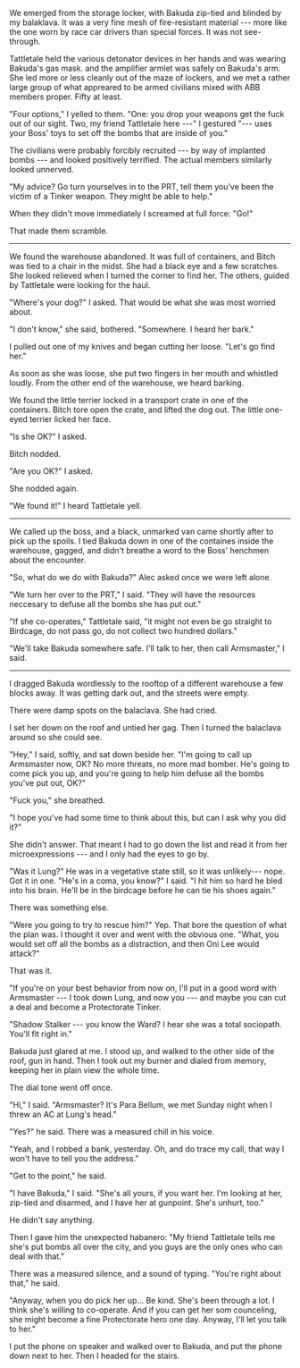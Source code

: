 We emerged from the storage locker, with Bakuda zip-tied and blinded by my balaklava. It was
a very fine mesh of fire-resistant material --- more like the one worn by race car drivers than
special forces. It was not see-through.

Tattletale held the various detonator devices in her hands and was wearing Bakuda's gas mask.
and the amplifier armlet was safely on Bakuda's arm. She led more or less cleanly out of the maze
of lockers, and we met a rather large group of what appreared to be armed civilians mixed with ABB members
proper. Fifty at least.

"Four options," I yelled to them. "One: you drop your weapons get the fuck out of our sight. Two, my friend Tattletale
here ---" I gestured "--- uses your Boss' toys to set off the bombs that are inside of you."

The civilians were probably forcibly recruited --- by way of implanted bombs --- and looked positively
terrified. The actual members similarly looked unnerved.

"My advice? Go turn yourselves in to the PRT, tell them you've been the victim of a Tinker weapon.
They might be able to help."

When they didn't move immediately I screamed at full force: "Go!"

That made them scramble.

----

We found the warehouse abandoned. It was full of containers, and Bitch was tied to a chair in the midst.
She had a black eye and a few scratches. She looked relieved when I turned the corner to find her. The others,
guided by Tattletale were looking for the haul.

"Where's your dog?" I asked. That would be what she was most worried about.

"I don't know," she said, bothered. "Somewhere. I heard her bark."

I pulled out one of my knives and began cutting her loose. "Let's go find her."

As soon as she was loose, she put two fingers in her mouth and whistled loudly. From the
other end of the warehouse, we heard barking.

We found the little terrier locked in a transport crate in one of the containers.
Bitch tore open the crate, and lifted the dog out. The little one-eyed terrier licked her face.

"Is she OK?" I asked.

Bitch nodded.

"Are you OK?" I asked.

She nodded again.

"We found it!" I heard Tattletale yell.

----

We called up the boss, and a black, unmarked van came shortly after to pick up the spoils. I tied Bakuda
down in one of the containes inside the warehouse, gagged, and didn't breathe
a word to the Boss' henchmen about the encounter.

"So, what do we do with Bakuda?" Alec asked once we were left alone.

"We turn her over to the PRT," I said. "They will have the resources neccesary to
defuse all the bombs she has put out."

"If she co-operates," Tattletale said, "it might not even be go straight to Birdcage, do not pass go, do not
collect two hundred dollars."

"We'll take Bakuda somewhere safe. I'll talk to her, then call Armsmaster," I said.

----

I dragged Bakuda wordlessly to the rooftop of a different warehouse a few blocks away. It was
getting dark out, and the streets were empty.

There were damp spots on the balaclava. She had cried.

I set her down on the roof and untied her gag. Then I turned the balaclava around so she could see.

"Hey," I said, softly, and sat down beside her.
"I'm going to call up Armsmaster now, OK? No more threats, no more mad bomber.
He's going to come pick you up, and you're going to help him defuse all the bombs you've put out, OK?"

"Fuck you," she breathed.

"I hope you've had some time to think about this, but can I ask why you did it?"

She didn't answer. That meant I had to go down the list and read it from her microexpressions --- and I
only had the eyes to go by.

"Was it Lung?" He was in a vegetative state still, so it was unlikely--- nope. Got it in one.
"He's in a coma, you know?" I said. "I hit him so hard he bled into his brain. He'll be in the
birdcage before he can tie his shoes again."

There was something else. 

"Were you going to try to rescue him?" Yep. That bore the question of what the plan was. I thought it
over and went with the obvious one.
"What, you would set off all the bombs as a distraction, and then Oni Lee would attack?" 

That was it.

"If you're on your best behavior from now on, I'll put in a good word with Armsmaster --- I took
down Lung, and now you --- and maybe you can cut a deal and become a Protectorate Tinker.

"Shadow Stalker --- you know the Ward? I hear she was a total sociopath. You'll fit right in."

Bakuda just glared at me. I stood up, and walked to the other side of the roof, gun in hand.
Then I took out my burner and dialed from memory, keeping her in plain view the whole time.

The dial tone went off once.

"Hi," I said. "Armsmaster? It's Para Bellum, we met Sunday night when I threw an AC at Lung's head."

"Yes?" he said. There was a measured chill in his voice.

"Yeah, and I robbed a bank, yesterday. Oh, and do trace my call, that way I won't have to tell you the
address."

"Get to the point," he said.

"I have Bakuda," I said. "She's all yours, if you want her. I'm looking at her, zip-tied and disarmed,
and I have her at gunpoint. She's unhurt, too."

He didn't say anything.

Then I gave him the unexpected habanero:
"My friend Tattletale tells me she's put bombs all over the city, and you guys are the only
ones who can deal with that."

There was a measured silence, and a sound of typing. "You're right about that," he said.

"Anyway, when you do pick her up... Be kind. She's been through a lot. I think she's willing to
co-operate. And if you can get her som counceling, she might become a fine Protectorate hero one
day. Anyway, I'll let you talk to her."

I put the phone on speaker and walked over to Bakuda, and put the phone down next to her. Then I headed
for the stairs.

